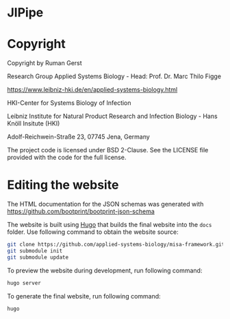 # JIPipe

# Copyright

Copyright by Ruman Gerst

Research Group Applied Systems Biology - Head: Prof. Dr. Marc Thilo Figge

https://www.leibniz-hki.de/en/applied-systems-biology.html

HKI-Center for Systems Biology of Infection

Leibniz Institute for Natural Product Research and Infection Biology - Hans Knöll Insitute (HKI)

Adolf-Reichwein-Straße 23, 07745 Jena, Germany

The project code is licensed under BSD 2-Clause.
See the LICENSE file provided with the code for the full license.

# Editing the website

The HTML documentation for the JSON schemas was generated with https://github.com/bootprint/bootprint-json-schema

The website is built using [Hugo](https://gohugo.io/) that builds the final website into the `docs` folder.
Use following command to obtain the website source:

```bash
git clone https://github.com/applied-systems-biology/misa-framework.git
git submodule init
git submodule update
```

To preview the website during development, run following command:
```bash
hugo server
```

To generate the final website, run following command:

```bash
hugo
```
